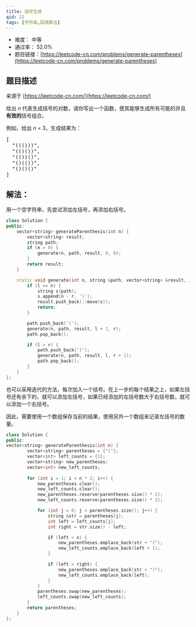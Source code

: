 ```yaml
---
title: 括号生成
qid: 22
tags: [字符串,回溯算法]
---
```



- 难度： 中等
- 通过率： 52.0%
- 题目链接：[https://leetcode-cn.com/problems/generate-parentheses](https://leetcode-cn.com/problems/generate-parentheses)


## 题目描述

来源于 [https://leetcode-cn.com/](https://leetcode-cn.com/)

<p>给出&nbsp;<em>n</em>&nbsp;代表生成括号的对数，请你写出一个函数，使其能够生成所有可能的并且<strong>有效的</strong>括号组合。</p>

<p>例如，给出&nbsp;<em>n </em>=<em> </em>3，生成结果为：</p>

<pre>[
  &quot;((()))&quot;,
  &quot;(()())&quot;,
  &quot;(())()&quot;,
  &quot;()(())&quot;,
  &quot;()()()&quot;
]
</pre>



## 解法：

用一个空字符串，先尝试添加左括号，再添加右括号。

```c++
class Solution {
public:
    vector<string> generateParenthesis(int n) {
        vector<string> result;
        string path;
        if (n > 0) {
            generate(n, path, result, 0, 0);
        }
        return result;
    }

    static void generate(int n, string &path, vector<string> &result, int l, int r) {
        if (l == n) {
            string s(path);
            s.append(n - r, ')');
            result.push_back(::move(s));
            return;
        }

        path.push_back('(');
        generate(n, path, result, l + 1, r);
        path.pop_back();

        if (l > r) {
            path.push_back(')');
            generate(n, path, result, l, r + 1);
            path.pop_back();
        }
    }
};
```

也可以采用迭代的方法，每次加入一个括号。在上一步的每个结果之上，如果左括号还有余下的，就可以添加左括号，如果已经添加的左括号数大于右括号数，就可以添加一个右括号。

因此，需要使用一个数组保存当前的结果，使用另外一个数组来记录左括号的数量。

```cpp
class Solution {
public:
vector<string> generateParenthesis(int n) {
        vector<string> parentheses = {"("};
        vector<int> left_counts = {1};
        vector<string> new_parentheses;
        vector<int> new_left_counts;
        
        for (int i = 1; i < n * 2; i++) {
            new_parentheses.clear();
            new_left_counts.clear();
            new_parentheses.reserve(parentheses.size() * 2);
            new_left_counts.reserve(parentheses.size() * 2);

            for (int j = 0; j < parentheses.size(); j++) {
                string &str = parentheses[j];
                int left = left_counts[j];
                int right = str.size() - left;

                if (left < n) {
                    new_parentheses.emplace_back(str + "(");
                    new_left_counts.emplace_back(left + 1);
                }

                if (left > right) {
                    new_parentheses.emplace_back(str + ")");
                    new_left_counts.emplace_back(left);
                }
            }
            parentheses.swap(new_parentheses);
            left_counts.swap(new_left_counts);
        }
        return parentheses;
    }
};
```